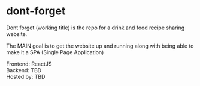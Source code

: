 # dont-forget
Dont forget (working title) is the repo for a drink and food recipe sharing website.

The MAIN goal is to get the website up and running along with being able to make it a SPA (Single Page Application)

Frontend: ReactJS <br>
Backend: TBD <br>
Hosted by: TBD
